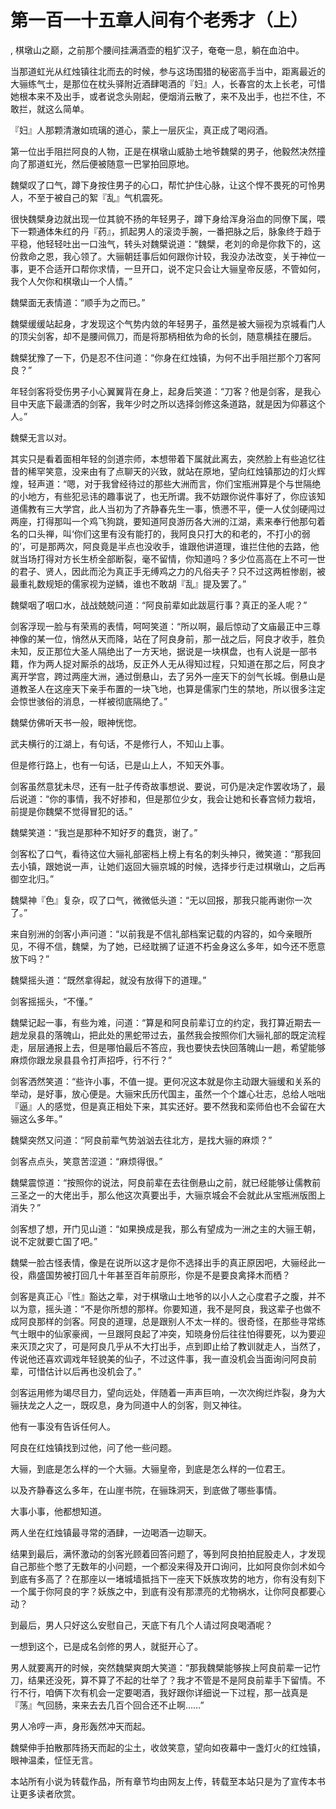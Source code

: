 # 第一百一十五章人间有个老秀才（上）
,  棋墩山之巅，之前那个腰间挂满酒壶的粗犷汉子，奄奄一息，躺在血泊中。
   当那道虹光从红烛镇往北而去的时候，参与这场围猎的秘密高手当中，距离最近的大骊练气士，是那位在枕头驿附近酒肆喝酒的『妇』人，长春宫的太上长老，可惜她根本来不及出手，或者说念头刚起，便烟消云散了，来不及出手，也拦不住，不敢拦，就这么简单。
   『妇』人那颗清澈如琉璃的道心，蒙上一层灰尘，真正成了喝闷酒。
   第一位出手阻拦阿良的人物，正是在棋墩山威胁土地爷魏檗的男子，他毅然决然撞向了那道虹光，然后便被随意一巴掌拍回原地。
   魏檗叹了口气，蹲下身按住男子的心口，帮忙护住心脉，让这个悍不畏死的可怜男人，不至于被自己的絮『乱』气机震死。
   很快魏檗身边就出现一位其貌不扬的年轻男子，蹲下身给浑身浴血的同僚下属，喂下一颗通体朱红的丹『药』，抓起男人的滚烫手腕，一番把脉之后，脉象终于趋于平稳，他轻轻吐出一口浊气，转头对魏檗说道：“魏檗，老刘的命是你救下的，这份救命之恩，我心领了。大骊朝廷事后如何跟你计较，我没办法改变，关于神位一事，更不合适开口帮你求情，一旦开口，说不定只会让大骊皇帝反感，不管如何，我个人欠你和棋墩山一个人情。”
   魏檗面无表情道：“顺手为之而已。”
   魏檗缓缓站起身，才发现这个气势内敛的年轻男子，虽然是被大骊视为京城看门人的顶尖剑客，却不是腰间佩刀，而是将那柄相依为命的长剑，随意横挂在腰后。
   魏檗犹豫了一下，仍是忍不住问道：“你身在红烛镇，为何不出手阻拦那个刀客阿良？”
   年轻剑客将受伤男子小心翼翼背在身上，起身后笑道：“刀客？他是剑客，是我心目中天底下最潇洒的剑客，我年少时之所以选择剑修这条道路，就是因为仰慕这个人。”
   魏檗无言以对。
   其实只是看着面相年轻的剑道宗师，本想带着下属就此离去，突然脸上有些追忆往昔的稀罕笑意，没来由有了点聊天的兴致，就站在原地，望向红烛镇那边的灯火辉煌，轻声道：“嗯，对于我曾经待过的那些大洲而言，你们宝瓶洲算是个与世隔绝的小地方，有些犯忌讳的趣事说了，也无所谓。我不妨跟你说件事好了，你应该知道儒教有三大学宫，此人当初为了齐静春先生一事，愤懑不平，便一人仗剑硬闯过两座，打得那叫一个鸡飞狗跳，要知道阿良游历各大洲的江湖，素来奉行他那句着名的口头禅，叫‘你们这里有没有能打的，我阿良只打大的和老的，不打小的弱的’，可是那两次，阿良竟是半点也没收手，谁跟他讲道理，谁拦住他的去路，他就当场打得对方长生桥全部断裂，毫不留情，你知道吗？多少位高高在上不可一世的君子、贤人，因此而沦为真正手无缚鸡之力的凡俗夫子？只不过这两桩惨剧，被最重礼数规矩的儒家视为逆鳞，谁也不敢胡『乱』提及罢了。”
   魏檗咽了咽口水，战战兢兢问道：“阿良前辈如此跋扈行事？真正的圣人呢？”
   剑客浮现一脸与有荣焉的表情，呵呵笑道：“所以啊，最后惊动了文庙最正中三尊神像的某一位，悄然从天而降，站在了阿良身前，那一战之后，阿良才收手，胜负未知，反正那位大圣人隔绝出了一方天地，据说是一块棋盘，也有人说是一部书籍，作为两人捉对厮杀的战场，反正外人无从得知过程，只知道在那之后，阿良才离开学宫，跨过两座大洲，通过倒悬山，去了另外一座天下的剑气长城。倒悬山是道教圣人在这座天下亲手布置的一块飞地，也算是儒家门生的禁地，所以很多注定会惊世骇俗的消息，一样被彻底隔绝了。”
   魏檗仿佛听天书一般，眼神恍惚。
   武夫横行的江湖上，有句话，不是修行人，不知山上事。
   但是修行路上，也有一句话，已是山上人，不知天外事。
   剑客虽然意犹未尽，还有一肚子传奇故事想说、要说，可仍是决定作罢收场了，最后说道：“你的事情，我不好掺和，但是那位少女，我会让她和长春宫倾力栽培，前提是你魏檗不觉得冒犯的话。”
   魏檗笑道：“我岂是那种不知好歹的蠢货，谢了。”
   剑客松了口气，看待这位大骊礼部密档上榜上有名的刺头神只，微笑道：“那我回去小镇，跟她说一声，让她们返回大骊京城的时候，选择步行走过棋墩山，之后再御空北归。”
   魏檗神『色』复杂，叹了口气，微微低头道：“无以回报，那我只能再谢你一次了。”
   来自别洲的剑客小声问道：“以前我是不信礼部档案记载的内容的，如今亲眼所见，不得不信，魏檗，为了她，已经耽搁了证道不朽金身这么多年，如今还不愿意放下吗？”
   魏檗摇头道：“既然拿得起，就没有放得下的道理。”
   剑客摇摇头，“不懂。”
   魏檗记起一事，有些为难，问道：“算是和阿良前辈订立的约定，我打算近期去一趟龙泉县的落魄山，把此处的黑蛇带过去，虽然我会按照你们大骊礼部的既定流程走，层层通报上去，但是哪怕最后不答应，我也要快去快回落魄山一趟，希望能够麻烦你跟龙泉县县令打声招呼，行不行？”
   剑客洒然笑道：“些许小事，不值一提。更何况这本就是你主动跟大骊缓和关系的举动，是好事，放心便是。大骊宋氏历代国主，虽然一个个雄心壮志，总给人咄咄『逼』人的感觉，但是真正相处下来，其实还好。要不然我和栾师伯也不会留在大骊这么多年。”
   魏檗突然又问道：“阿良前辈气势汹汹去往北方，是找大骊的麻烦？”
   剑客点点头，笑意苦涩道：“麻烦得很。”
   魏檗震惊道：“按照你的说法，阿良前辈在去往倒悬山之前，就已经能够让儒教前三圣之一的大佬出手，那么他这次真要出手，大骊京城会不会就此从宝瓶洲版图上消失？”
   剑客想了想，开门见山道：“如果换成是我，那么有望成为一洲之主的大骊王朝，说不定就要亡国了吧。”
   魏檗一脸古怪表情，像是在说所以这才是你不选择出手的真正原因吧，大骊经此一役，鼎盛国势被打回几十年甚至百年前原形，你是不是要良禽择木而栖？
   剑客是真正心『性』豁达之辈，对于棋墩山土地爷的以小人之心度君子之腹，并不以为意，摇头道：“不是你所想的那样。你要知道，我不是阿良，我这辈子也做不成阿良那样的剑客。阿良的道理，总是跟别人不太一样的。很奇怪，在那些寻常练气士眼中的仙家豪阀，一旦跟阿良起了冲突，知晓身份后往往怕得要死，以为要迎来灭顶之灾了，可是阿良几乎从不大打出手，点到即止给了教训就走人，当然了，传说他还喜欢调戏年轻貌美的仙子，不过这件事，我一直没机会当面询问阿良前辈，可惜估计以后再也没机会了。”
   剑客运用修为竭尽目力，望向远处，伴随着一声声巨响，一次次绚烂炸裂，身为大骊扶龙之人之一，既叹息，身为同道中人的剑客，则又神往。
   他有一事没有告诉任何人。
   阿良在红烛镇找到过他，问了他一些问题。
   大骊，到底是怎么样的一个大骊。大骊皇帝，到底是怎么样的一位君王。
   以及齐静春这么多年，在山崖书院，在骊珠洞天，到底做了哪些事情。
   大事小事，他都想知道。
   两人坐在红烛镇最寻常的酒肆，一边喝酒一边聊天。
   结果到最后，满怀激动的剑客光顾着回答问题了，等到阿良拍拍屁股走人，才发现自己那些个憋了无数年的小问题，一个都没来得及开口询问，比如阿良你剑术如今到底有多高了？在那座以一堵城墙抵挡下一座天下妖族攻势的地方，你有没有刻下一个属于你阿良的字？妖族之中，到底有没有那漂亮的尤物祸水，让你阿良都要心动？
   到最后，男人只好这么安慰自己，天底下有几个人请过阿良喝酒呢？
   一想到这个，已是成名剑修的男人，就挺开心了。
   男人就要离开的时候，突然魏檗爽朗大笑道：“那我魏檗能够挨上阿良前辈一记竹刀，结果还没死，算不算了不起的壮举了？我才不管是不是阿良前辈手下留情。不行不行，咱俩下次有机会一定要喝酒，我好跟你详细说一下过程，那一战真是『荡』气回肠，来来去去几百个回合还不止啊……”
   男人冷哼一声，身形轰然冲天而起。
   魏檗伸手拍散那阵扬天而起的尘土，收敛笑意，望向如夜幕中一盏灯火的红烛镇，眼神温柔，怔怔无言。
  本站所有小说为转载作品，所有章节均由网友上传，转载至本站只是为了宣传本书让更多读者欣赏。